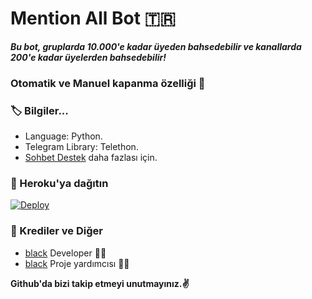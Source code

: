# Mention All Bot 🇹🇷
_**Bu bot, gruplarda 10.000'e kadar üyeden bahsedebilir ve kanallarda 200'e kadar üyelerden bahsedebilir!**_
### Otomatik ve Manuel kapanma özelliği 🤗

### 🏷 Bilgiler... 
- Language: Python.
- Telegram Library: Telethon.
- [Sohbet Destek](https://t.me/Sohbetikatarsis) daha fazlası için. 

### 🚀 Heroku'ya dağıtın
[![Deploy](https://www.herokucdn.com/deploy/button.svg)](https://heroku.com/deploy?template=https://github.com/feritturgut23/zirvetag)

### 🎯 Krediler ve Diğer
- [black](https://github.com/Mehmet02020) Developer 👨‍💻
- [black](https://github.com/Mehmet02020) Proje yardımcısı 👨‍💻

**Github'da bizi takip etmeyi unutmayınız.✌️**
